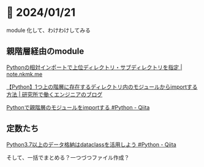 # 📝 2024/01/21

module 化して、わけわけしてみる

## 親階層経由のmodule

[Pythonの相対インポートで上位ディレクトリ・サブディレクトリを指定 | note.nkmk.me](https://note.nkmk.me/python-relative-import/)

[【Python】1つ上の階層に存在するディレクトリ内のモジュールからimportする方法 | 研究所で働くエンジニアのブログ](https://engineeeer.com/python-attempted-relative-import/)


[Pythonで親階層のモジュールをimportする #Python - Qiita](https://qiita.com/gp333/items/44c63f59fbb69127e467)



## 定数たち

[Python3.7以上のデータ格納はdataclassを活用しよう #Python - Qiita](https://qiita.com/ttyszk/items/01934dc42cbd4f6665d2)


そして、一括でまとめる？一つづつファイル作成？

